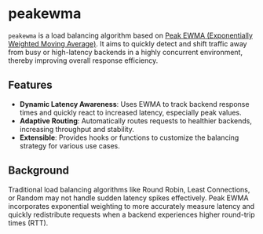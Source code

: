 # peakewma

`peakewma` is a load balancing algorithm based on [Peak EWMA (Exponentially Weighted Moving Average)](https://en.wikipedia.org/wiki/Moving_average#Exponential_moving_average). It aims to quickly detect and shift traffic away from busy or high-latency backends in a highly concurrent environment, thereby improving overall response efficiency.

## Features

- **Dynamic Latency Awareness**: Uses EWMA to track backend response times and quickly react to increased latency, especially peak values.
- **Adaptive Routing**: Automatically routes requests to healthier backends, increasing throughput and stability.
- **Extensible**: Provides hooks or functions to customize the balancing strategy for various use cases.

## Background

Traditional load balancing algorithms like Round Robin, Least Connections, or Random may not handle sudden latency spikes effectively. Peak EWMA incorporates exponential weighting to more accurately measure latency and quickly redistribute requests when a backend experiences higher round-trip times (RTT).